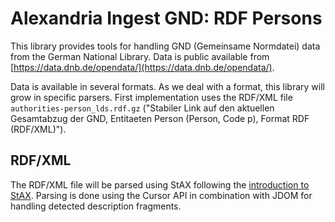 # Alexandria Ingest GND: RDF Persons

This library provides tools for handling GND (Gemeinsame Normdatei) data from the German National Library.
Data is public available from [https://data.dnb.de/opendata/](https://data.dnb.de/opendata/).

Data is available in several formats. As we deal with a format, this library will grow in specific parsers.
First implementation uses the RDF/XML file `authorities-person_lds.rdf.gz` ("Stabiler Link auf den aktuellen Gesamtabzug der GND, Entitaeten Person (Person, Code p), Format RDF (RDF/XML)").

## RDF/XML

The RDF/XML file will be parsed using StAX following the [introduction to StAX](https://docs.oracle.com/javase/tutorial/jaxp/stax/).
Parsing is done using the Cursor API in combination with JDOM for handling detected description fragments.
